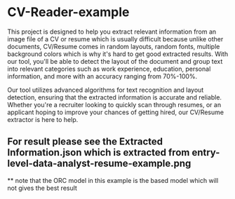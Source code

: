 # CV-Reader-example

This project is designed to help you extract relevant information from an image file of a CV or resume which is usually difficult because unlike other documents, CV/Resume comes in random layouts, random fonts, multiple background colors which is why it's hard to get good extracted results. With our tool, you'll be able to detect the layout of the document and group text into relevant categories such as work experience, education, personal information, and more with an accuracy ranging from 70%-100%.

Our tool utilizes advanced algorithms for text recognition and layout detection, ensuring that the extracted information is accurate and reliable. Whether you're a recruiter looking to quickly scan through resumes, or an applicant hoping to improve your chances of getting hired, our CV/Resume extractor is here to help.

## For result please see the Extracted Information.json which is extracted from entry-level-data-analyst-resume-example.png
** note that the ORC model in this example is the based model which will not gives the best result
